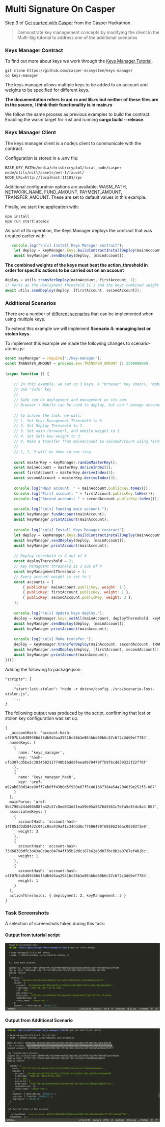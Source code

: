 # Multi Signature On Casper

Step 3 of [Get started with Casper](https://gitcoin.co/issue/casper-network/gitcoin-hackathon/29/100026611) from the Casper Hackathon.

> Demonstrate key management concepts by modifying the client in the Multi-Sig tutorial to address one of the additional scenarios

### Keys Manager Contract

To find out more about keys we work through the [Keys Manager Tutorial](https://docs.casperlabs.io/en/latest/dapp-dev-guide/tutorials/multi-sig/contract.html).

```
git clone https://github.com/casper-ecosystem/keys-manager
cd keys-manager
```
The keys manager allows multiple keys to be added to an account and weights to be specified for different keys.

**The documentation refers to api.rs and lib.rs but neither of these files are in the source, I think their functionality is in main.rs**

We follow the same process as previous examples to build the contract. Enabling the wasm target for rust and running **cargo build --release**.

### Keys Manager Client

The keys manager client is a nodejs client to communicate with the contract.

Configuration is stored in a .env file:

```
BASE_KEY_PATH=/media/chrisb/crypto1/local_node/casper-node/utils/nctl/assets/net-1/faucet/
NODE_URL=http://localhost:11101/rpc
```

Additional configuration options are available: WASM_PATH, NETWORK_NAME, FUND_AMOUNT, PAYMENT_AMOUNT, TRANSFER_AMOUNT. These are set to default values in this example.

Finally, we start the application with:
```
npm install
npm run start:atomic
```

As part of its operation, the Keys Manager deploys the contract that was created earlier with:
```JavaScript
   console.log("\n[x] Install Keys Manager contract");
    let deploy = keyManager.keys.buildContractInstallDeploy(mainAccount);
    await keyManager.sendDeploy(deploy, [mainAccount]);
```

**The combined weights of the keys must beat the action_threshold in order for specific actions to be carried out on an account**
```JavaScript
deploy = utils.transferDeploy(mainAccount, firstAccount, 1);
// Works as the deployment threshold is 1 and the keys combined weight is 2
await utils.sendDeploy(deploy, [firstAccount, secondAccount]); 
```

### Additional Scenarios

There are a number of [different scenarios](https://docs.casperlabs.io/en/latest/dapp-dev-guide/tutorials/multi-sig/examples.html) that 
can be implemented when using multiple keys.

To extend this example we will implement **Scenario 4: managing lost or stolen keys**.

To implement this example we made the following changes to scenario-atomic.js:

```JavaScript
const keyManager = require('./key-manager');
const TRANSFER_AMOUNT = process.env.TRANSFER_AMOUNT || 2500000000;

(async function () {

    // In this example, we set up 3 keys. A "browser" key (main), "mobile" key,
    // and "safe" key
    //
    // Safe can do deployment and management on its own.
    // Browser + Mobile can be used to deploy, but can't manage accounts without Safe
    
    // To achive the task, we will:
    // 1. Set Keys Management Threshold to 3.
    // 2. Set Deploy Threshold to 2.
    // 3. Set main (browser), and mobile weight to 1
    // 4. Set Safe key weight to 3 
    // 4. Make a transfer from mainAccount to secondAccount using first & second accounts.
    // 
    // 1, 2, 3 will be done in one step.

    const masterKey = keyManager.randomMasterKey();
    const mainAccount = masterKey.deriveIndex(1);
    const firstAccount = masterKey.deriveIndex(2);
    const secondAccount = masterKey.deriveIndex(3);

    console.log("Main account: " + mainAccount.publicKey.toHex());
    console.log("First account: " + firstAccount.publicKey.toHex());
    console.log("Second account: " + secondAccount.publicKey.toHex());

    console.log("\n[x] Funding main account.");
    await keyManager.fundAccount(mainAccount);
    await keyManager.printAccount(mainAccount);

    console.log("\n[x] Install Keys Manager contract");
    let deploy = keyManager.keys.buildContractInstallDeploy(mainAccount);
    await keyManager.sendDeploy(deploy, [mainAccount]);
    await keyManager.printAccount(mainAccount);

    // Deploy threshold is 2 out of 4
    const deployThereshold = 2;
    // Key Managment threshold is 3 out of 4
    const keyManagementThreshold = 3;
    // Every account weight is set to 1
    const accounts = [
        { publicKey: mainAccount.publicKey, weight: 1 },
        { publicKey: firstAccount.publicKey, weight: 1 }, 
        { publicKey: secondAccount.publicKey, weight: 3 }, 
    ];

    console.log("\n[x] Update keys deploy.");
    deploy = keyManager.keys.setAll(mainAccount, deployThereshold, keyManagementThreshold, accounts);
    await keyManager.sendDeploy(deploy, [mainAccount]);
    await keyManager.printAccount(mainAccount);

    console.log("\n[x] Make transfer.");
    deploy = keyManager.transferDeploy(mainAccount, secondAccount, TRANSFER_AMOUNT);
    await keyManager.sendDeploy(deploy, [firstAccount, secondAccount]);
    await keyManager.printAccount(mainAccount);
})();
```
Adding the following to package.json:
```
"scripts": {
    ...
    "start:lost-stolen": "node -r dotenv/config ./src/scenario-lost-stolen.js",
    ...
}
```

The following output was produced by the script, confirming that lost or stolen key configuration was set up:

```
{
  _accountHash: 'account-hash-c4f07b3a5489486df5db9d4aa29416c56b1e864bbe69b6c57c6f2c3d60ef7784',
  namedKeys: [
    {
      name: 'keys_manager',
      key: 'hash-cfb307cd5be2c3034582117740b1bdd0feea0970479ffb9f6cdd39322f22ff0f'
    },
    {
      name: 'keys_manager_hash',
      key: 'uref-a92ab850d14ce90ff7eb0ff43b0d5f958e67f5c461367384a54a204039e252f5-007'
    }
  ],
  mainPurse: 'uref-5b4790b244d066087a42c57c8ed033d4fea59e05a5676d5561c7efa5d8fdc0a4-007',
  associatedKeys: [
    {
      accountHash: 'account-hash-14f851d3d58432c04cc0ea439a41c34ddd6cf7606470f69286216ac06503f3e0',
      weight: 3
    },
    {
      accountHash: 'account-hash-73d68303dfc3d43a8c9ec04704ff85b2ddc167b62a6d073bc0b2a8787ef4b1bc',
      weight: 1
    },
    {
      accountHash: 'account-hash-c4f07b3a5489486df5db9d4aa29416c56b1e864bbe69b6c57c6f2c3d60ef7784',
      weight: 1
    }
  ],
  actionThresholds: { deployment: 2, keyManagement: 3 }
}
```
### Task Screenshots
A selection of screenshots taken during this task:
#### Output from tutorial script
![task-3-atomic-output.png](https://github.com/ben-razor/casper-get-started/blob/main/3-multi-signature/img-task-3/task-3-atomic-output.png)
#### Output from Additional Scenario
![task-3-output-1.png](https://github.com/ben-razor/casper-get-started/blob/main/3-multi-signature/img-task-3/task-3-output-1.png)
